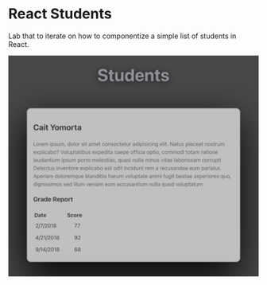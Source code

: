 # React Students

Lab that to iterate on how to componentize a simple list of students in React.

![screenshot](screenshot.png)
